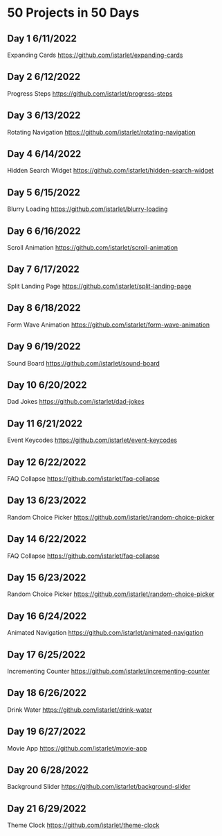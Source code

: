 # 50 Projects in 50 Days

## Day 1 6/11/2022
Expanding Cards https://github.com/istarlet/expanding-cards

## Day 2 6/12/2022
Progress Steps https://github.com/istarlet/progress-steps

## Day 3 6/13/2022
Rotating Navigation https://github.com/istarlet/rotating-navigation

## Day 4 6/14/2022
Hidden Search Widget https://github.com/istarlet/hidden-search-widget

## Day 5 6/15/2022
Blurry Loading https://github.com/istarlet/blurry-loading

## Day 6 6/16/2022
Scroll Animation https://github.com/istarlet/scroll-animation

## Day 7 6/17/2022
Split Landing Page https://github.com/istarlet/split-landing-page

## Day 8 6/18/2022
Form Wave Animation https://github.com/istarlet/form-wave-animation

## Day 9 6/19/2022
Sound Board https://github.com/istarlet/sound-board

## Day 10 6/20/2022
Dad Jokes https://github.com/istarlet/dad-jokes

## Day 11 6/21/2022
Event Keycodes https://github.com/istarlet/event-keycodes

## Day 12 6/22/2022
FAQ Collapse https://github.com/istarlet/faq-collapse

## Day 13 6/23/2022
Random Choice Picker https://github.com/istarlet/random-choice-picker

## Day 14 6/22/2022
FAQ Collapse https://github.com/istarlet/faq-collapse

## Day 15 6/23/2022
Random Choice Picker https://github.com/istarlet/random-choice-picker

## Day 16 6/24/2022
Animated Navigation https://github.com/istarlet/animated-navigation

## Day 17 6/25/2022
Incrementing Counter https://github.com/istarlet/incrementing-counter

## Day 18 6/26/2022
Drink Water https://github.com/istarlet/drink-water

## Day 19 6/27/2022
Movie App https://github.com/istarlet/movie-app

## Day 20 6/28/2022
Background Slider https://github.com/istarlet/background-slider

## Day 21 6/29/2022
Theme Clock https://github.com/istarlet/theme-clock


